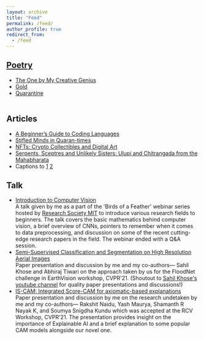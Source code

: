 ```yaml
---
layout: archive
title: "Feed"
permalink: /feed/
author_profile: true
redirect_from:
  - /feed
---
```


## [Poetry](https://www.instagram.com/blotting.paper/)
  - [The One by My Creative Genius](https://www.manipalthetalk.org/creative/the-one-by-my-creative-genius/)
  - [Gold](https://www.manipalthetalk.org/creative/gold-day-four-of-napowrimo-2021/)
  - [Quarantine](https://www.instagram.com/reel/CFAHNLgBf05/?igshid=meha1h0nyid6)
<br> <br>


## Articles
  - [A Beginner’s Guide to Coding Languages](https://www.manipalthetalk.org/manipal/a-beginners-guide-to-coding-languages/)
  - [Stifled Minds in Quaran-times](https://www.manipalthetalk.org/informative/stifled-minds-in-quaran-times/)
  - [NFTs: Crypto Collectibles and Digital Art](https://www.manipalthetalk.org/informative/nfts-crypto-collectibles-and-digital-art/)
  - [Serpents, Sceptres and Unlikely Sisters: Ulupi and Chitrangada from the Mahabharata](https://www.manipalthetalk.org/creative/stories-11creative/serpents-sceptres-and-unlikely-sisters-ulupi-and-chitrangada-from-the-mahabharata/)
  - Captions to [1](https://www.instagram.com/p/CHNvszoBnJT/?igshid=190x8s047hz6c) [2](https://www.instagram.com/p/CJ3pK43BpJB/?igshid=1jehsxk3xr2a5)

## Talk
  -  [Introduction to Computer Vision](https://drive.google.com/drive/folders/1LeJ-VOzK08jvw6ILYycikIZNcGpssCQO?usp=sharing) <br> A talk given by me as a part of the 'Birds of a Feather' webinar series hosted by [Research Society MIT](https://www.researchsocietymit.com/events/605231894376a90017759f51) to introduce various research fields to beginners. The talk covers the basic mathematics behind computer vision, a brief overview of CNNs, pointers to remember when it comes to data preprocessing, and discussion on some of the recent cutting-edge research papers in the field. The webinar ended with a Q&A session.
  -  [Semi-Supervised Classification and Segmentation on High Resolution Aerial Images](https://youtu.be/BZb60xD8B5s?t=1112) <br> Paper presentation and discussion by me and my co-authors— Sahil Khose and Abhiraj Tiwari on the approach taken by us for the FloodNet challenge in EarthVision workshop, CVPR'21. (Shoutout to [Sahil Khose's youtube channel](https://www.youtube.com/c/SahilKhose/featured) for quality paper presentations and discussions!)
  -  [IS-CAM: Integrated Score-CAM for axiomatic-based explanations](https://youtu.be/26X-HoPCD1Y) <br> Paper presentation and discussion by me on the research undetaken by me and my co-authors— Rakshit Naidu, Yash Maurya, Shamanth R Nayak K, and Soumya Snigdha Kundu which was accepted at the RCV Workshop, CVPR'21. The presentation provides insight on the importance of Explainable AI and a brief explanation to some popular CAM models alongside our novel one.

